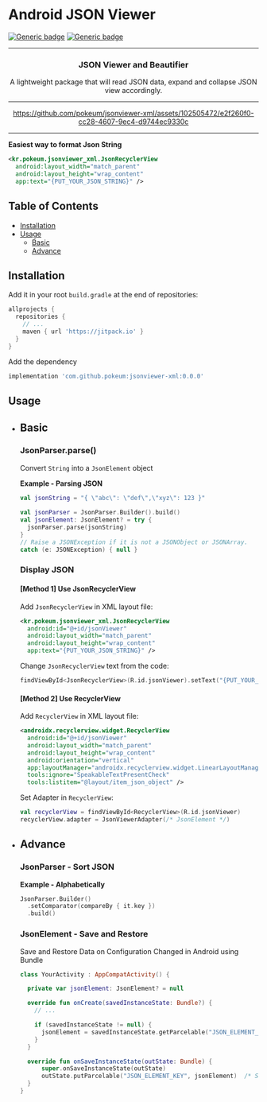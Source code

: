 # Android JSON Viewer

[![Generic badge](https://img.shields.io/badge/jitpack-v0.0.0-darkyellow?logo=jitpack&logoColor=white.svg)](https://jitpack.io/#pokeum/jsonviewer-xml/)
[![Generic badge](https://img.shields.io/badge/Google_Play-jsonviewer-lightblue?logo=googlePlay&logoColor=white)](https://play.google.com/store/apps/details?id=kr.pokeum.jsonviewer.app)

---

<div align="center">

### JSON Viewer and Beautifier

A lightweight package that will read JSON data, expand and collapse JSON view accordingly.

</div>

---

<div align="center">
  
https://github.com/pokeum/jsonviewer-xml/assets/102505472/e2f260f0-cc28-4607-9ec4-d9744ec9330c

</div>

---

**Easiest way to format Json String**

```xml
<kr.pokeum.jsonviewer_xml.JsonRecyclerView
  android:layout_width="match_parent"
  android:layout_height="wrap_content"
  app:text="{PUT_YOUR_JSON_STRING}" />
```

## Table of Contents
- [Installation](#installation)
- [Usage](#usage)
    - [Basic](#basic)
    - [Advance](#advance)


## <a id="installation"> Installation

Add it in your root `build.gradle` at the end of repositories:

```gradle
allprojects {
  repositories {
    // ...
    maven { url 'https://jitpack.io' }
  }
}
```

Add the dependency

```gradle
implementation 'com.github.pokeum:jsonviewer-xml:0.0.0'
```

## <a id="usage"> Usage

- ## <a id="basic"> Basic

  ### JsonParser.parse()
  
  Convert `String` into a `JsonElement` object

  **Example - Parsing JSON**
  ```kotlin
  val jsonString = "{ \"abc\": \"def\",\"xyz\": 123 }"
            
  val jsonParser = JsonParser.Builder().build()
  val jsonElement: JsonElement? = try {
    jsonParser.parse(jsonString)
  }
  // Raise a JSONException if it is not a JSONObject or JSONArray.
  catch (e: JSONException) { null }
  ```

  ### Display JSON

  #### [Method 1] Use JsonRecyclerView

  Add `JsonRecyclerView` in XML layout file:
  ```xml
  <kr.pokeum.jsonviewer_xml.JsonRecyclerView
    android:id="@+id/jsonViewer"
    android:layout_width="match_parent"
    android:layout_height="wrap_content"
    app:text="{PUT_YOUR_JSON_STRING}" />
  ```

  Change `JsonRecyclerView` text from the code:
  ```kotlin
  findViewById<JsonRecyclerView>(R.id.jsonViewer).setText("{PUT_YOUR_JSON_STRING}")
  ```

  #### [Method 2] Use RecyclerView

  Add `RecyclerView` in XML layout file:
  ```xml
  <androidx.recyclerview.widget.RecyclerView
    android:id="@+id/jsonViewer"
    android:layout_width="match_parent"
    android:layout_height="wrap_content"
    android:orientation="vertical"
    app:layoutManager="androidx.recyclerview.widget.LinearLayoutManager"
    tools:ignore="SpeakableTextPresentCheck"
    tools:listitem="@layout/item_json_object" />
  ```
  
  Set Adapter in `RecyclerView`:
  ```kotlin
  val recyclerView = findViewById<RecyclerView>(R.id.jsonViewer)
  recyclerView.adapter = JsonViewerAdapter(/* JsonElement */)
  ```

- ## <a id="advance"> Advance

  ### JsonParser - Sort JSON

  **Example - Alphabetically**
  ```kotlin
  JsonParser.Builder()
    .setComparator(compareBy { it.key })
    .build()
  ```

  ### JsonElement - Save and Restore

  Save and Restore Data on Configuration Changed in Android using Bundle
    
  ```kotlin
  class YourActivity : AppCompatActivity() {

    private var jsonElement: JsonElement? = null

    override fun onCreate(savedInstanceState: Bundle?) {
      // ...
  
      if (savedInstanceState != null) {
        jsonElement = savedInstanceState.getParcelable("JSON_ELEMENT_KEY")  /* Restore */
      }
    }

    override fun onSaveInstanceState(outState: Bundle) {
        super.onSaveInstanceState(outState)
        outState.putParcelable("JSON_ELEMENT_KEY", jsonElement)  /* Save */
    }
  }
  ```
